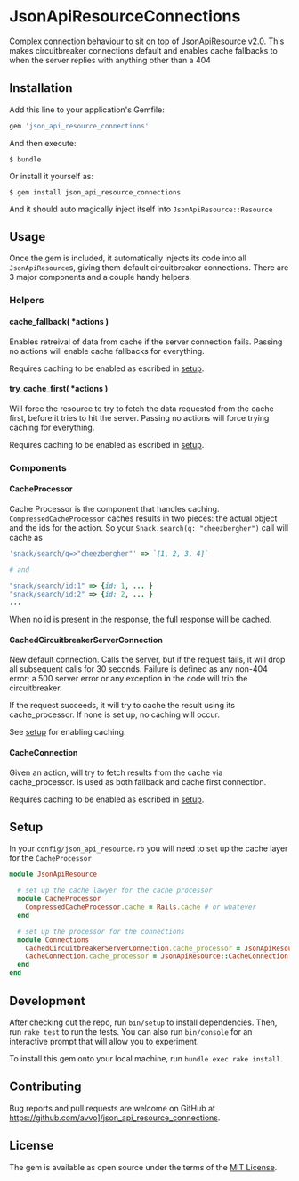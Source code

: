 # JsonApiResourceConnections

Complex connection behaviour to sit on top of [JsonApiResource](http://github.com/avvo/json_api_resource) v2.0. This makes circuitbreaker connections default and enables cache fallbacks to when the server replies with anything other than a 404

## Installation

Add this line to your application's Gemfile:

```ruby
gem 'json_api_resource_connections'
```

And then execute:

    $ bundle

Or install it yourself as:

    $ gem install json_api_resource_connections

And it should auto magically inject itself into `JsonApiResource::Resource`

## Usage

Once the gem is included, it automatically injects its code into all `JsonApiResource`s, giving them default circuitbreaker connections. There are 3 major components and a couple handy helpers.

### Helpers

#### cache_fallback( *actions )

Enables retreival of data from cache if the server connection fails. Passing no actions will enable cache fallbacks for everything. 

Requires caching to be enabled as escribed in [setup](#setup).

#### try_cache_first( *actions )

Will force the resource to try to fetch the data requested from the cache first, before it tries to hit the server. Passing no actions will force trying caching for everything.

Requires caching to be enabled as escribed in [setup](#setup).

### Components

#### CacheProcessor

Cache Processor is the component that handles caching. `CompressedCacheProcessor` caches results in two pieces: the actual object and the ids for the action. So your `Snack.search(q: "cheezbergher")` call will cache as 
``` ruby
'snack/search/q=>"cheezbergher"' => `[1, 2, 3, 4]`

# and

"snack/search/id:1" => {id: 1, ... }
"snack/search/id:2" => {id: 2, ... }
...
```

When no id is present in the response, the full response will be cached.

#### CachedCircuitbreakerServerConnection

New default connection. Calls the server, but if the request fails, it will drop all subsequent calls for 30 seconds. Failure is defined as any non-404 error; a 500 server error or any exception in the code will trip the circuitbreaker.

If the request succeeds, it will try to cache the result using its cache_processor. If none is set up, no caching will occur. 

See [setup](#setup) for enabling caching.

#### CacheConnection

Given an action, will try to fetch results from the cache via cache_processor. Is used as both fallback and cache first connection. 

Requires caching to be enabled as escribed in [setup](#setup).

## Setup

In your `config/json_api_resource.rb` you will need to set up the cache layer for the `CacheProcessor`

```ruby
module JsonApiResource

  # set up the cache lawyer for the cache processor
  module CacheProcessor
    CompressedCacheProcessor.cache = Rails.cache # or whatever
  end

  # set up the processor for the connections
  module Connections
    CachedCircuitbreakerServerConnection.cache_processor = JsonApiResource::CacheProcessor::CompressedCacheProcessor
    CacheConnection.cache_processor = JsonApiResource::CacheConnection::CompressedCacheProcessor
  end
end
```

## Development

After checking out the repo, run `bin/setup` to install dependencies. Then, run `rake test` to run the tests. You can also run `bin/console` for an interactive prompt that will allow you to experiment.

To install this gem onto your local machine, run `bundle exec rake install`.

## Contributing

Bug reports and pull requests are welcome on GitHub at https://github.com/avvo]/json_api_resource_connections.


## License

The gem is available as open source under the terms of the [MIT License](http://opensource.org/licenses/MIT).

